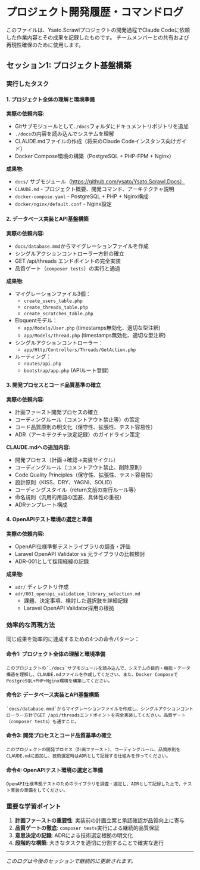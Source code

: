 # プロジェクト開発履歴・コマンドログ

このファイルは、Ysato.Scrawlプロジェクトの開発過程でClaude Codeに依頼した作業内容とその成果を記録したものです。
チームメンバーとの共有および再現性確保のために使用します。

## セッション1: プロジェクト基盤構築

### 実行したタスク

#### 1. プロジェクト全体の理解と環境準備
**実際の依頼内容:**
- Gitサブモジュールとして`./docs`フォルダにドキュメントリポジトリを追加
- `./docs`の内容を読み込んでシステムを理解
- CLAUDE.mdファイルの作成（将来のClaude Codeインスタンス向けガイド）
- Docker Compose環境の構築（PostgreSQL + PHP-FPM + Nginx）

**成果物:**
- `docs/` サブモジュール（https://github.com/ysato/Ysato.Scrawl.Docs）
- `CLAUDE.md` - プロジェクト概要、開発コマンド、アーキテクチャ説明
- `docker-compose.yaml` - PostgreSQL + PHP + Nginx構成
- `docker/nginx/default.conf` - Nginx設定

#### 2. データベース実装とAPI基盤構築
**実際の依頼内容:**
- `docs/database.mmd`からマイグレーションファイルを作成
- シングルアクションコントローラー方針の確立
- GET /api/threads エンドポイントの完全実装
- 品質ゲート（`composer tests`）の実行と通過

**成果物:**
- マイグレーションファイル3個：
  - `create_users_table.php`
  - `create_threads_table.php` 
  - `create_scratches_table.php`
- Eloquentモデル：
  - `app/Models/User.php` (timestamps無効化、適切な型注釈)
  - `app/Models/Thread.php` (timestamps無効化、適切な型注釈)
- シングルアクションコントローラー：
  - `app/Http/Controllers/Threads/GetAction.php`
- ルーティング：
  - `routes/api.php`
  - `bootstrap/app.php` (APIルート登録)

#### 3. 開発プロセスとコード品質基準の確立
**実際の依頼内容:**
- 計画ファースト開発プロセスの確立
- コーディングルール（コメントアウト禁止等）の策定
- コード品質原則の明文化（保守性、拡張性、テスト容易性）
- ADR（アーキテクチャ決定記録）のガイドライン策定

**CLAUDE.mdへの追加内容:**
- 開発プロセス（計画→確認→実装サイクル）
- コーディングルール（コメントアウト禁止、削除原則）
- Code Quality Principles（保守性、拡張性、テスト容易性）
- 設計原則（KISS、DRY、YAGNI、SOLID）
- コーディングスタイル（return文前の空行ルール等）
- 命名規則（汎用的用語の回避、具体性の重視）
- ADRテンプレート構成

#### 4. OpenAPIテスト環境の選定と準備
**実際の依頼内容:**
- OpenAPI仕様準拠テストライブラリの調査・評価
- Laravel OpenAPI Validator vs 元ライブラリの比較検討
- ADR-001として採用経緯の記録

**成果物:**
- `adr/` ディレクトリ作成
- `adr/001_openapi_validation_library_selection.md`
  - 課題、決定事項、検討した選択肢を詳細記録
  - Laravel OpenAPI Validator採用の根拠

### 効率的な再現方法

同じ成果を効率的に達成するための4つの命令パターン：

#### 命令1: プロジェクト全体の理解と環境準備
```
このプロジェクトの`./docs`サブモジュールを読み込んで、システムの目的・機能・データ構造を理解し、CLAUDE.mdファイルを作成してください。また、Docker ComposeでPostgreSQL+PHP+Nginx環境を構築してください。
```

#### 命令2: データベース実装とAPI基盤構築
```
`docs/database.mmd`からマイグレーションファイルを作成し、シングルアクションコントローラー方針でGET /api/threadsエンドポイントを完全実装してください。品質ゲート（composer tests）も通すこと。
```

#### 命令3: 開発プロセスとコード品質基準の確立
```
このプロジェクトの開発プロセス（計画ファースト）、コーディングルール、品質原則をCLAUDE.mdに追加し、技術選定時はADRとして記録する仕組みを作ってください。
```

#### 命令4: OpenAPIテスト環境の選定と準備
```
OpenAPI仕様準拠テストのためのライブラリを調査・選定し、ADRとして記録した上で、テスト実装の準備をしてください。
```

### 重要な学習ポイント

1. **計画ファーストの重要性**: 実装前の計画立案と承認確認が品質向上に寄与
2. **品質ゲートの徹底**: `composer tests`実行による継続的品質保証
3. **意思決定の記録**: ADRによる技術選定根拠の明文化
4. **段階的な構築**: 大きなタスクを適切に分割することで確実な進行

---

*このログは今後のセッションで継続的に更新されます。*